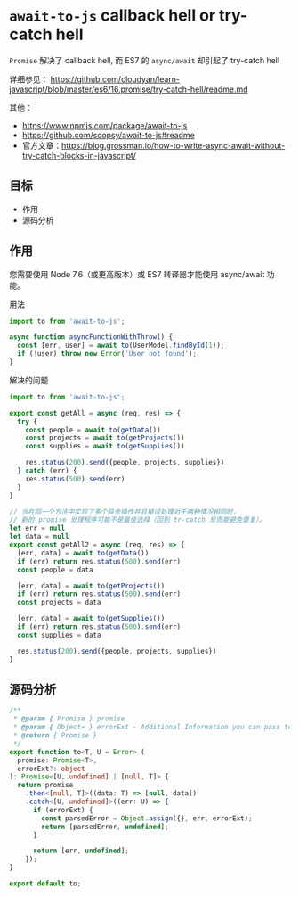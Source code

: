 # `await-to-js` callback hell or try-catch hell

`Promise` 解决了 callback hell, 而 ES7 的 `async/await` 却引起了 try-catch hell

详细参见： https://github.com/cloudyan/learn-javascript/blob/master/es6/16.promise/try-catch-hell/readme.md

其他：

- https://www.npmjs.com/package/await-to-js
- https://github.com/scopsy/await-to-js#readme
- 官方文章：https://blog.grossman.io/how-to-write-async-await-without-try-catch-blocks-in-javascript/

## 目标

- 作用
- 源码分析

## 作用

您需要使用 Node 7.6（或更高版本）或 ES7 转译器才能使用 async/await 功能。

用法

```js
import to from 'await-to-js';

async function asyncFunctionWithThrow() {
  const [err, user] = await to(UserModel.findById(1));
  if (!user) throw new Error('User not found');
}
```

解决的问题

```js
import to from 'await-to-js';

export const getAll = async (req, res) => {
  try {
    const people = await to(getData())
    const projects = await to(getProjects())
    const supplies = await to(getSupplies())

    res.status(200).send({people, projects, supplies})
  } catch (err) {
    res.status(500).send(err)
  }
}

// 当在同一个方法中实现了多个异步操作并且错误处理对于两种情况相同时，
// 新的 promise 处理程序可能不是最佳选择（回到 tr-catch 反而能避免重复）。
let err = null
let data = null
export const getAll2 = async (req, res) => {
  [err, data] = await to(getData())
  if (err) return res.status(500).send(err)
  const people = data

  [err, data] = await to(getProjects())
  if (err) return res.status(500).send(err)
  const projects = data

  [err, data] = await to(getSupplies())
  if (err) return res.status(500).send(err)
  const supplies = data

  res.status(200).send({people, projects, supplies})
}
```

## 源码分析

```ts
/**
 * @param { Promise } promise
 * @param { Object= } errorExt - Additional Information you can pass to the err object
 * @return { Promise }
 */
export function to<T, U = Error> (
  promise: Promise<T>,
  errorExt?: object
): Promise<[U, undefined] | [null, T]> {
  return promise
    .then<[null, T]>((data: T) => [null, data])
    .catch<[U, undefined]>((err: U) => {
      if (errorExt) {
        const parsedError = Object.assign({}, err, errorExt);
        return [parsedError, undefined];
      }

      return [err, undefined];
    });
}

export default to;
```
